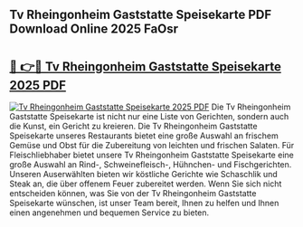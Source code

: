 ## Tv Rheingonheim Gaststatte Speisekarte PDF Download Online 2025 FaOsr

# <h2><a href="http://gc92b8.nevu.top/?p=Tv+Rheingonheim+Gaststatte+Speisekarte">🔗 👉🔴 Tv Rheingonheim Gaststatte Speisekarte 2025 PDF</a></h2>

[![Tv Rheingonheim Gaststatte Speisekarte 2025 PDF](https://i.imgur.com/dBaPXMq.png)](http://gc92b8.nevu.top/?p=Tv+Rheingonheim+Gaststatte+Speisekarte)
Die Tv Rheingonheim Gaststatte Speisekarte ist nicht nur eine Liste von Gerichten, sondern auch die Kunst, ein Gericht zu kreieren. Die Tv Rheingonheim Gaststatte Speisekarte unseres Restaurants bietet eine große Auswahl an frischem Gemüse und Obst für die Zubereitung von leichten und frischen Salaten. Für Fleischliebhaber bietet unsere Tv Rheingonheim Gaststatte Speisekarte eine große Auswahl an Rind-, Schweinefleisch-, Hühnchen- und Fischgerichten. Unseren Auserwählten bieten wir köstliche Gerichte wie Schaschlik und Steak an, die über offenem Feuer zubereitet werden. Wenn Sie sich nicht entscheiden können, was Sie von der Tv Rheingonheim Gaststatte Speisekarte wünschen, ist unser Team bereit, Ihnen zu helfen und Ihnen einen angenehmen und bequemen Service zu bieten.
